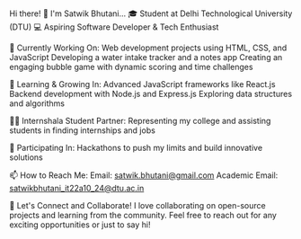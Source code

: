 Hi there! 👋 I'm Satwik Bhutani...
🎓 Student at Delhi Technological University (DTU)
💻 Aspiring Software Developer & Tech Enthusiast

🔭 Currently Working On:
Web development projects using HTML, CSS, and JavaScript
Developing a water intake tracker and a notes app
Creating an engaging bubble game with dynamic scoring and time challenges

🌱 Learning & Growing In:
Advanced JavaScript frameworks like React.js
Backend development with Node.js and Express.js
Exploring data structures and algorithms

👨‍💻 Internshala Student Partner:
Representing my college and assisting students in finding internships and jobs


🚀 Participating In:
Hackathons to push my limits and build innovative solutions

📫 How to Reach Me:
Email: satwik.bhutani@gmail.com
Academic Email: satwikbhutani_it22a10_24@dtu.ac.in

🌟 Let's Connect and Collaborate!
I love collaborating on open-source projects and learning from the community. Feel free to reach out for any exciting opportunities or just to say hi!
